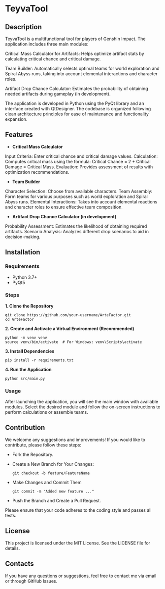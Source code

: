 TeyvaTool
==========

Description
----------

TeyvaTool is a multifunctional tool for players of Genshin Impact. The application includes three main modules:

Critical Mass Calculator for Artifacts: Helps optimize artifact stats by calculating critical chance and critical damage.

Team Builder: Automatically selects optimal teams for world exploration and Spiral Abyss runs, taking into account elemental interactions and character roles.

Artifact Drop Chance Calculator: Estimates the probability of obtaining needed artifacts during gameplay (in development).

The application is developed in Python using the PyQt library and an interface created with QtDesigner. The codebase is organized following clean architecture principles for ease of maintenance and functionality expansion.

Features
----------

- **Critical Mass Calculator**

Input Criteria: Enter critical chance and critical damage values.
Calculation: Computes critical mass using the formula: Critical Chance × 2 + Critical Damage = Critical Mass.
Evaluation: Provides assessment of results with optimization recommendations.

- **Team Builder**

Character Selection: Choose from available characters.
Team Assembly: Form teams for various purposes such as world exploration and Spiral Abyss runs.
Elemental Interactions: Takes into account elemental reactions and character roles to ensure effective team composition.

- **Artifact Drop Chance Calculator (in development)**

Probability Assessment: Estimates the likelihood of obtaining required artifacts.
Scenario Analysis: Analyzes different drop scenarios to aid in decision-making.

Installation
-----------

### Requirements
- Python 3.7+
- PyQt5

### Steps
**1. Clone the Repository**
  ```
  git clone https://github.com/your-username/ArteFactor.git
  cd ArteFactor
  ```

**2. Create and Activate a Virtual Environment (Recommended)**
  ```
  python -m venv venv
  source venv/bin/activate  # For Windows: venv\Scripts\activate
  ```
  
**3. Install Dependencies**
  ```
  pip install -r requirements.txt
  ```
  
**4. Run the Application**
  ```
  python src/main.py
  ```
  
### Usage
After launching the application, you will see the main window with available modules.
Select the desired module and follow the on-screen instructions to perform calculations or assemble teams.

Contribution
-------
We welcome any suggestions and improvements! If you would like to contribute, please follow these steps:

- Fork the Repository.

- Create a New Branch for Your Changes:
  ```
  git checkout -b feature/FeatureName
  ```
  
- Make Changes and Commit Them
  ```
  git commit -m "Added new feature ..."
  ```
  
- Push the Branch and Create a Pull Request.

Please ensure that your code adheres to the coding style and passes all tests.

License
-------
This project is licensed under the MIT License. See the LICENSE file for details.

Contacts
-------
If you have any questions or suggestions, feel free to contact me via email or through GitHub Issues.

